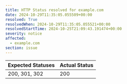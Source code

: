 ```yaml
---
title: HTTP Status resolved for example.com
date: 2024-10-29T11:35:05.055509+00:00
resolved: True
resolvedWhen: 2024-10-29T11:35:05.055521+00:00
resolvedStartTime: 2024-10-25T21:09:43.191474+00:00
severity: notice
affected:
  - example.com
section: issue
---
```


| Expected Statuses | Actual Status  |
|-------------------|----------------|
| 200, 301, 302 | 200 |
